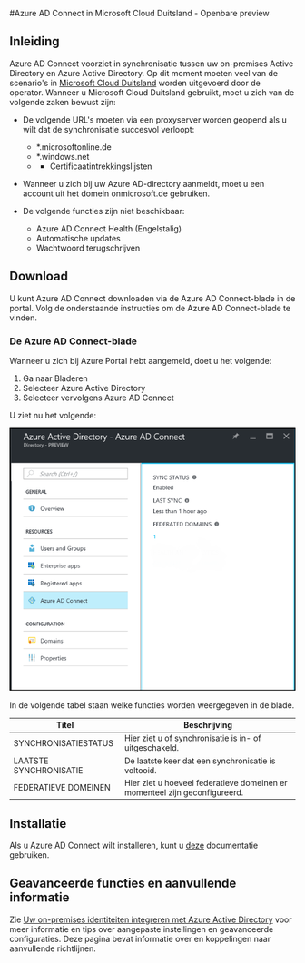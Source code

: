 <properties
    pageTitle="Azure AD Connect in Microsoft Cloud Duitsland"
    description="Azure AD Connect integreert uw on-premises directory's met Azure Active Directory. Hiermee kunt u een algemene identiteit bieden voor Office 365, Azure en SaaS toepassingen die zijn geïntegreerd met Azure AD."
    keywords="inleiding tot Azure AD Connect, overzicht Azure AD Connect, wat is Azure AD Connect, Active Directory installeren, Duitsland, Zwarte Woud"
    services="active-directory"
    documentationCenter=""
    authors="billmath"
    manager="femila"
    editor=""/>

<tags
    ms.service="active-directory"
    ms.workload="identity"
    ms.tgt_pltfrm="na"
    ms.devlang="na"
    ms.topic="get-started-article"
    ms.date="09/08/2016"
    ms.author="billmath"/>


#Azure AD Connect in Microsoft Cloud Duitsland - Openbare preview

## Inleiding
Azure AD Connect voorziet in synchronisatie tussen uw on-premises Active Directory en Azure Active Directory.
Op dit moment moeten veel van de scenario's in [Microsoft Cloud Duitsland](https://www.microsoft.com/de-de/cloud/deutschland/default.aspx) worden uitgevoerd door de operator. Wanneer u Microsoft Cloud Duitsland gebruikt, moet u zich van de volgende zaken bewust zijn:


- De volgende URL's moeten via een proxyserver worden geopend als u wilt dat de synchronisatie succesvol verloopt:
    - *.microsoftonline.de
    - *.windows.net
    - + Certificaatintrekkingslijsten

- Wanneer u zich bij uw Azure AD-directory aanmeldt, moet u een account uit het domein onmicrosoft.de gebruiken.
- De volgende functies zijn niet beschikbaar:
    - Azure AD Connect Health (Engelstalig)
    - Automatische updates
    - Wachtwoord terugschrijven

## Download
U kunt Azure AD Connect downloaden via de Azure AD Connect-blade in de portal.  Volg de onderstaande instructies om de Azure AD Connect-blade te vinden.

### De Azure AD Connect-blade

Wanneer u zich bij Azure Portal hebt aangemeld, doet u het volgende:

1. Ga naar Bladeren
2.  Selecteer Azure Active Directory
3.  Selecteer vervolgens Azure AD Connect

U ziet nu het volgende:

![De Azure AD Connect-blade](media\active-directory-aadconnect-germany\germany1.png)

 
In de volgende tabel staan welke functies worden weergegeven in de blade.


Titel|Beschrijving|
----- | ----- |
SYNCHRONISATIESTATUS|Hier ziet u of synchronisatie is in- of uitgeschakeld.|
LAATSTE SYNCHRONISATIE|De laatste keer dat een synchronisatie is voltooid.|
FEDERATIEVE DOMEINEN|Hier ziet u hoeveel federatieve domeinen er momenteel zijn geconfigureerd.|


## Installatie
Als u Azure AD Connect wilt installeren, kunt u [deze](active-directory-aadconnect.md#install-azure-ad-connect) documentatie gebruiken.

## Geavanceerde functies en aanvullende informatie
Zie [Uw on-premises identiteiten integreren met Azure Active Directory](active-directory-aadconnect.md) voor meer informatie en tips over aangepaste instellingen en geavanceerde configuraties.  Deze pagina bevat informatie over en koppelingen naar aanvullende richtlijnen.



<!--HONumber=Sep16_HO3-->



